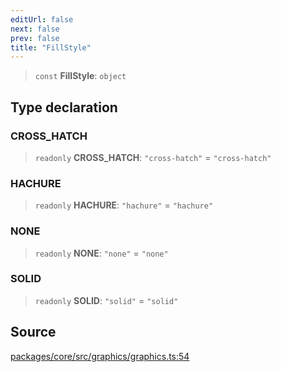 ```yaml
---
editUrl: false
next: false
prev: false
title: "FillStyle"
---
```


> `const` **FillStyle**: `object`

## Type declaration

### CROSS\_HATCH

> `readonly` **CROSS\_HATCH**: `"cross-hatch"` = `"cross-hatch"`

### HACHURE

> `readonly` **HACHURE**: `"hachure"` = `"hachure"`

### NONE

> `readonly` **NONE**: `"none"` = `"none"`

### SOLID

> `readonly` **SOLID**: `"solid"` = `"solid"`

## Source

[packages/core/src/graphics/graphics.ts:54](https://github.com/dgmjs/dgmjs/blob/main/packages/core/src/graphics/graphics.ts#L54)
